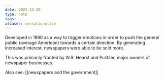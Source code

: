 ```yaml
---
date: 2022-12-29
type: note
tags:
aliases: sensationalism
---
```


Developed in 1890 as a way to trigger emotions in order to push the general public (average American) towards a certain direction. By generating increased interest, newspapers were able to be sold more.

This was primarily fronted by W.R. Hearst and Pulitzer, major owners of newspaper businesses.

Also see: [[newspapers and the government]]
